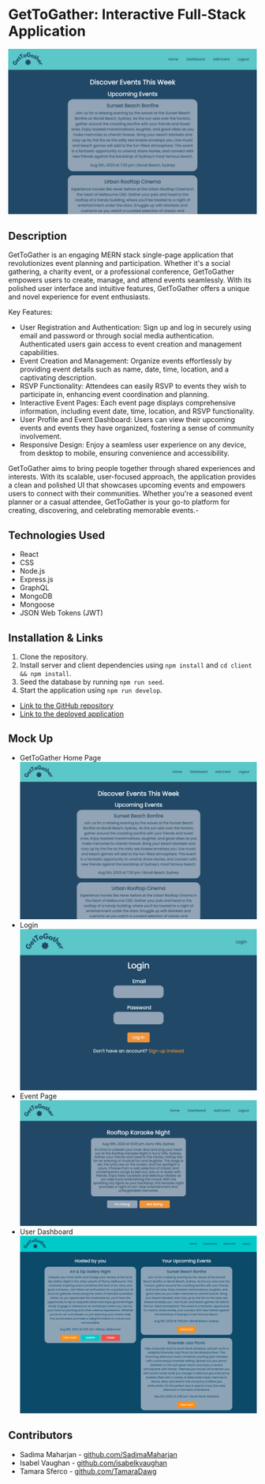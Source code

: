 # GetToGather: Interactive Full-Stack Application

![Screenshot](./public/images/home_screenshot.png)

## Description

GetToGather is an engaging MERN stack single-page application that revolutionizes event planning and participation. Whether it's a social gathering, a charity event, or a professional conference, GetToGather empowers users to create, manage, and attend events seamlessly. With its polished user interface and intuitive features, GetToGather offers a unique and novel experience for event enthusiasts.

Key Features:

- User Registration and Authentication: Sign up and log in securely using email and password or through social media authentication. Authenticated users gain access to event creation and management capabilities.
- Event Creation and Management: Organize events effortlessly by providing event details such as name, date, time, location, and a captivating description.
- RSVP Functionality: Attendees can easily RSVP to events they wish to participate in, enhancing event coordination and planning.
- Interactive Event Pages: Each event page displays comprehensive information, including event date, time, location, and RSVP functionality.
- User Profile and Event Dashboard: Users can view their upcoming events and events they have organized, fostering a sense of community involvement.
- Responsive Design: Enjoy a seamless user experience on any device, from desktop to mobile, ensuring convenience and accessibility.

GetToGather aims to bring people together through shared experiences and interests. With its scalable, user-focused approach, the application provides a clean and polished UI that showcases upcoming events and empowers users to connect with their communities. Whether you're a seasoned event planner or a casual attendee, GetToGather is your go-to platform for creating, discovering, and celebrating memorable events.-

## Technologies Used

- React
- CSS
- Node.js
- Express.js
- GraphQL
- MongoDB
- Mongoose
- JSON Web Tokens (JWT)

## Installation & Links

1. Clone the repository.
2. Install server and client dependencies using `npm install` and `cd client && npm install`.
3. Seed the database by running `npm run seed`.
4. Start the application using `npm run develop`.

- [Link to the GitHub repository](https://github.com/isabelkvaughan/GetToGather)
- [Link to the deployed application](https://blooming-brook-79575-68bc8b313ace.herokuapp.com/)

## Mock Up

- GetToGather Home Page
  ![Screenshot of application Home page](./public/images/home_screenshot.png)
- Login
  ![Screenshot of Login page](./public/images/login_screenshot.png)
- Event Page
  ![Screenshot of single event page](./public/images/event_screenshot.png)
- User Dashboard
  ![Screenshot of user dashboard](./public/images/dashboard_screenshot.png)

## Contributors

- Sadima Maharjan - [github.com/SadimaMaharjan](https://github.com/SadimaMaharjan)
- Isabel Vaughan - [github.com/isabelkvaughan](https://github.com/isabelkvaughan)
- Tamara Sferco - [github.com/TamaraDawg](https://github.com/TamaraDawg)
